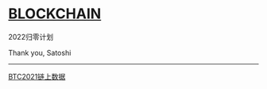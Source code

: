# [BLOCKCHAIN](https://github.com/linziyang1106/2022/issues/5)

2022归零计划

Thank you, Satoshi

---

[BTC2021链上数据](https://drive.google.com/file/d/1NjIfI7mBVUq5O1nIxu1Gng4wHhv_yiiY/view)